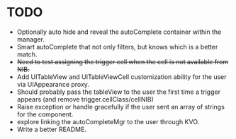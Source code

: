 
# TODO

+ Optionally auto hide and reveal the autoComplete container within the manager.
+ Smart autoComplete that not only filters, but knows which is a better match.
+ ~~Need to test assigning the trigger cell when the cell is not available from NIB.~~
+ Add UITableView and UITableViewCell customization ability for the user via UIAppearance proxy.
+ Should probably pass the tableView to the user the first time a trigger appears (and remove trigger.cellClass/cellNIB)
+ Raise exception or handle gracefully if the user sent an array of strings for the component.
+ explore linking the autoCompleteMgr to the user through KVO.
+ Write a better README.
